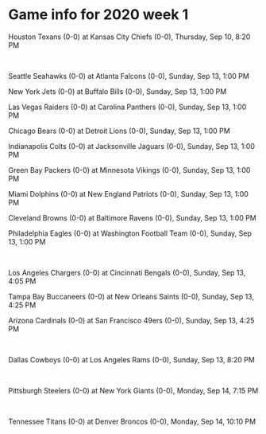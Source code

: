 # Game info for 2020 week 1

Houston Texans (0-0) at Kansas City Chiefs (0-0), Thursday, Sep 10, 8:20 PM


<br/>

Seattle Seahawks (0-0) at Atlanta Falcons (0-0), Sunday, Sep 13, 1:00 PM

New York Jets (0-0) at Buffalo Bills (0-0), Sunday, Sep 13, 1:00 PM

Las Vegas Raiders (0-0) at Carolina Panthers (0-0), Sunday, Sep 13, 1:00 PM

Chicago Bears (0-0) at Detroit Lions (0-0), Sunday, Sep 13, 1:00 PM

Indianapolis Colts (0-0) at Jacksonville Jaguars (0-0), Sunday, Sep 13, 1:00 PM

Green Bay Packers (0-0) at Minnesota Vikings (0-0), Sunday, Sep 13, 1:00 PM

Miami Dolphins (0-0) at New England Patriots (0-0), Sunday, Sep 13, 1:00 PM

Cleveland Browns (0-0) at Baltimore Ravens (0-0), Sunday, Sep 13, 1:00 PM

Philadelphia Eagles (0-0) at Washington Football Team (0-0), Sunday, Sep 13, 1:00 PM


<br/>

Los Angeles Chargers (0-0) at Cincinnati Bengals (0-0), Sunday, Sep 13, 4:05 PM

Tampa Bay Buccaneers (0-0) at New Orleans Saints (0-0), Sunday, Sep 13, 4:25 PM

Arizona Cardinals (0-0) at San Francisco 49ers (0-0), Sunday, Sep 13, 4:25 PM


<br/>

Dallas Cowboys (0-0) at Los Angeles Rams (0-0), Sunday, Sep 13, 8:20 PM


<br/>

Pittsburgh Steelers (0-0) at New York Giants (0-0), Monday, Sep 14, 7:15 PM


<br/>

Tennessee Titans (0-0) at Denver Broncos (0-0), Monday, Sep 14, 10:10 PM

